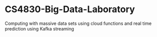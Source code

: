 # CS4830-Big-Data-Laboratory
Computing with massive data sets using cloud functions and real time prediction using Kafka streaming
